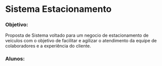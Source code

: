 # Sistema Estacionamento

### Objetivo:
Proposta de Sistema voltado para um negocio de estacionamento de veículos com o objetivo de facilitar e agilizar o atendimento da equipe de colaboradores e a experiência do cliente.


### Alunos:

